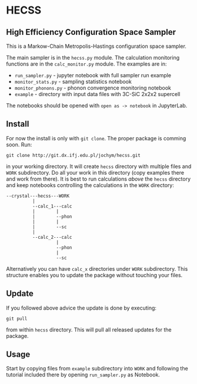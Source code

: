 # HECSS

## High Efficiency Configuration Space Sampler

This is a Markow-Chain Metropolis-Hastings configuration space sampler.

The main sampler is in the `hecss.py` module. The calculation monitoring
functions are in the `calc_monitor.py` module. The examples are in:

* `run_sampler.py` - jupyter notebook with full sampler run example
* `monitor_stats.py` - sampling statistics notebook
* `monitor_phonons.py` - phonon convergence monitoring notebook
* `example` - directory with input data files with 3C-SiC 2x2x2 supercell

The notebooks should be opened with `open as -> notebook` in JupyterLab.

## Install

For now the install is only with `git clone`. The proper package is comming soon.
Run:
```
git clone http://git.dx.ifj.edu.pl/jochym/hecss.git 
```
in your working directory. It will create `hecss` directory with multiple files 
and `WORK` subdirectory. Do all your work in this directory (copy examples there 
and work from there). It is best to run calculations *above* the `hecss` directory
and keep notebooks controlling the calculations in the `WORK` directory:
```
--crystal---hecss---WORK
          |
          --calc_1---calc
          |        |
          |        --phon
          |        |
          |        --sc
          |
          --calc_2---calc
                   |
                   --phon
                   |
                   --sc
```
Alternatively you can have `calc_x` directories under `WORK` subdirectory. This structure enables you to update the package without touching your files.

## Update

If you followed above advice the update is done by executing:
```
git pull
```
from within `hecss` directory. This will pull all released updates for the package.

## Usage

Start by copying files from `example` subdirectory into `WORK` and following
the tutorial included there by opening `run_sampler.py` as Notebook.

